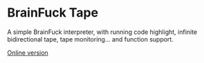 # BrainFuck Tape

A simple BrainFuck interpreter, with running code highlight, infinite bidirectional tape, tape monitoring... and function support.

[Online version](https://micromaomao.github.io/brainfuck-tape/)
